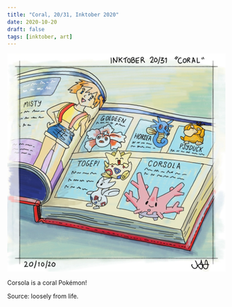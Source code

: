 ```yaml
---
title: "Coral, 20/31, Inktober 2020"
date: 2020-10-20
draft: false
tags: [inktober, art]
---
```


![WEBP](coral.webp "Coral")

Corsola is a coral Pokémon!

Source: loosely from life.
